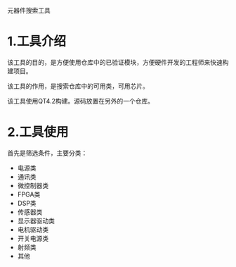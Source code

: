 元器件搜索工具

# 1.工具介绍

该工具的目的，是方便使用仓库中的已验证模块，方便硬件开发的工程师来快速构建项目。

该工具的作用，是搜索仓库中的可用类，可用芯片。

该工具使用QT4.2构建。源码放置在另外的一个仓库。

# 2.工具使用

首先是筛选条件，主要分类：

- 电源类
- 通讯类
- 微控制器类
- FPGA类
- DSP类
- 传感器类
- 显示器驱动类
- 电机驱动类
- 开关电源类
- 射频类
- 其他